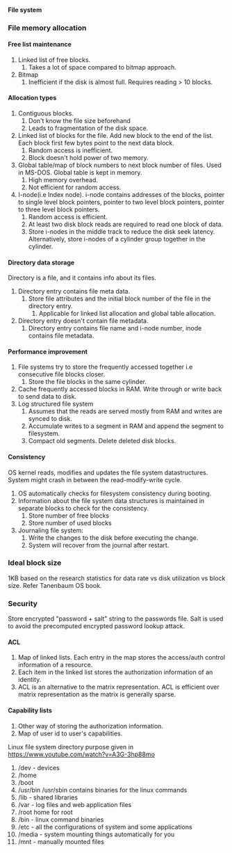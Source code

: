 #### File system

### File memory allocation

#### Free list maintenance
1. Linked list of free blocks.
   1. Takes a lot of space compared to bitmap approach.
2. Bitmap
   1. Inefficient if the disk is almost full. Requires reading > 10 blocks.

#### Allocation types
1. Contiguous blocks.
   1. Don't know the file size beforehand
   2. Leads to fragmentation of the disk space.
2. Linked list of blocks for the file. Add new block to the end of the list. Each block first few bytes point to the next data block. 
   1. Random access is inefficient.
   2. Block doesn't hold power of two memory.
3. Global table/map of block numbers to next block number of files. Used in MS-DOS. Global table is kept in memory.
   1. High memory overhead.
   2. Not efficient for random access.
4. I-node(i.e Index node). i-node contains addresses of the blocks, pointer to single level block pointers, pointer to two level block pointers, pointer to three level block pointers.
   1. Random access is efficient.
   2. At least two disk block reads are required to read one block of data.
   3. Store i-nodes in the middle track to reduce the disk seek latency. Alternatively, store i-nodes of a cylinder group together in the cylinder.

#### Directory data storage
Directory is a file, and it contains info about its files.
1. Directory entry contains file meta data.
   1. Store file attributes and the initial block number of the file in the directory entry.
      1. Applicable for linked list allocation and global table allocation.
2. Directory entry doesn't contain file metadata.
   1. Directory entry contains file name and i-node number, inode contains file metadata.

#### Performance improvement
1. File systems try to store the frequently accessed together i.e consecutive file blocks closer.
   1. Store the file blocks in the same cylinder.
2. Cache frequently accessed blocks in RAM. Write through or write back to send data to disk.
3. Log structured file system
   1. Assumes that the reads are served mostly from RAM and writes are synced to disk.
   2. Accumulate writes to a segment in RAM and append the segment to filesystem.
   3. Compact old segments. Delete deleted disk blocks.

#### Consistency
OS kernel reads, modifies and updates the file system datastructures. System might crash in between the read-modify-write cycle.
1. OS automatically checks for filesystem consistency during booting.
2. Information about the file system data structures is maintained in separate blocks to check for the consistency.
   1. Store number of free blocks
   2. Store number of used blocks
3. Journaling file system:
   1. Write the changes to the disk before executing the change.
   2. System will recover from the journal after restart.

### Ideal block size
1KB based on the research statistics for data rate vs disk utilization vs block size. Refer Tanenbaum OS book.

### Security
Store encrypted "password + salt" string to the passwords file. Salt is used to avoid the precomputed encrypted password lookup attack.

#### ACL
1. Map of linked lists. Each entry in the map stores the access/auth control information of a resource.
2. Each item in the linked list stores the authorization information of an identity.
3. ACL is an alternative to the matrix representation. ACL is efficient over matrix representation as the matrix is generally sparse.

#### Capability lists
1. Other way of storing the authorization information.
2. Map of user id to user's capabilities.

Linux file system directory purpose given in https://www.youtube.com/watch?v=A3G-3hp88mo
1. /dev - devices
2. /home
3. /boot
4. /usr/bin /usr/sbin contains binaries for the linux commands
5. /lib - shared libraries
6. /var - log files and web application files
7. /root home for root
8. /bin - linux command binaries
9. /etc - all the configurations of system and some applications
10. /media - system mounting things automatically for you
11. /mnt - manually mounted files
